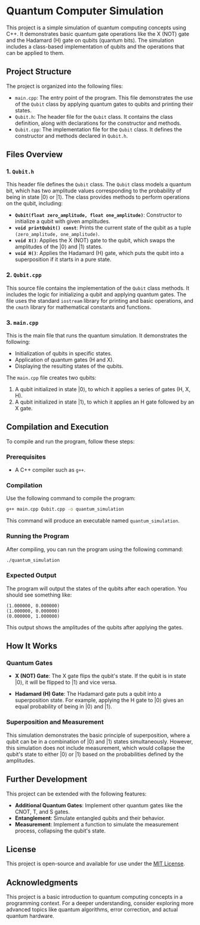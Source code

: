 # Quantum Computer Simulation

This project is a simple simulation of quantum computing concepts using C++. It demonstrates basic quantum gate operations like the X (NOT) gate and the Hadamard (H) gate on qubits (quantum bits). The simulation includes a class-based implementation of qubits and the operations that can be applied to them.

## Project Structure

The project is organized into the following files:

- `main.cpp`: The entry point of the program. This file demonstrates the use of the `Qubit` class by applying quantum gates to qubits and printing their states.
- `Qubit.h`: The header file for the `Qubit` class. It contains the class definition, along with declarations for the constructor and methods.
- `Qubit.cpp`: The implementation file for the `Qubit` class. It defines the constructor and methods declared in `Qubit.h`.

## Files Overview

### 1. `Qubit.h`

This header file defines the `Qubit` class. The `Qubit` class models a quantum bit, which has two amplitude values corresponding to the probability of being in state |0⟩ or |1⟩. The class provides methods to perform operations on the qubit, including:

- **`Qubit(float zero_amplitude, float one_amplitude)`**: Constructor to initialize a qubit with given amplitudes.
- **`void printQubit() const`**: Prints the current state of the qubit as a tuple `(zero_amplitude, one_amplitude)`.
- **`void X()`**: Applies the X (NOT) gate to the qubit, which swaps the amplitudes of the |0⟩ and |1⟩ states.
- **`void H()`**: Applies the Hadamard (H) gate, which puts the qubit into a superposition if it starts in a pure state.

### 2. `Qubit.cpp`

This source file contains the implementation of the `Qubit` class methods. It includes the logic for initializing a qubit and applying quantum gates. The file uses the standard `iostream` library for printing and basic operations, and the `cmath` library for mathematical constants and functions.

### 3. `main.cpp`

This is the main file that runs the quantum simulation. It demonstrates the following:

- Initialization of qubits in specific states.
- Application of quantum gates (H and X).
- Displaying the resulting states of the qubits.

The `main.cpp` file creates two qubits:

1. A qubit initialized in state |0⟩, to which it applies a series of gates (H, X, H).
2. A qubit initialized in state |1⟩, to which it applies an H gate followed by an X gate.

## Compilation and Execution

To compile and run the program, follow these steps:

### Prerequisites

- A C++ compiler such as `g++`.

### Compilation

Use the following command to compile the program:

```bash
g++ main.cpp Qubit.cpp -o quantum_simulation
```

This command will produce an executable named `quantum_simulation`.

### Running the Program

After compiling, you can run the program using the following command:

```bash
./quantum_simulation
```

### Expected Output

The program will output the states of the qubits after each operation. You should see something like:

```
(1.000000, 0.000000)
(1.000000, 0.000000)
(0.000000, 1.000000)
```

This output shows the amplitudes of the qubits after applying the gates.

## How It Works

### Quantum Gates

- **X (NOT) Gate**: The X gate flips the qubit's state. If the qubit is in state |0⟩, it will be flipped to |1⟩ and vice versa.
  
- **Hadamard (H) Gate**: The Hadamard gate puts a qubit into a superposition state. For example, applying the H gate to |0⟩ gives an equal probability of being in |0⟩ and |1⟩.

### Superposition and Measurement

This simulation demonstrates the basic principle of superposition, where a qubit can be in a combination of |0⟩ and |1⟩ states simultaneously. However, this simulation does not include measurement, which would collapse the qubit's state to either |0⟩ or |1⟩ based on the probabilities defined by the amplitudes.

## Further Development

This project can be extended with the following features:

- **Additional Quantum Gates**: Implement other quantum gates like the CNOT, T, and S gates.
- **Entanglement**: Simulate entangled qubits and their behavior.
- **Measurement**: Implement a function to simulate the measurement process, collapsing the qubit's state.

## License

This project is open-source and available for use under the [MIT License](https://opensource.org/licenses/MIT).

## Acknowledgments

This project is a basic introduction to quantum computing concepts in a programming context. For a deeper understanding, consider exploring more advanced topics like quantum algorithms, error correction, and actual quantum hardware.
